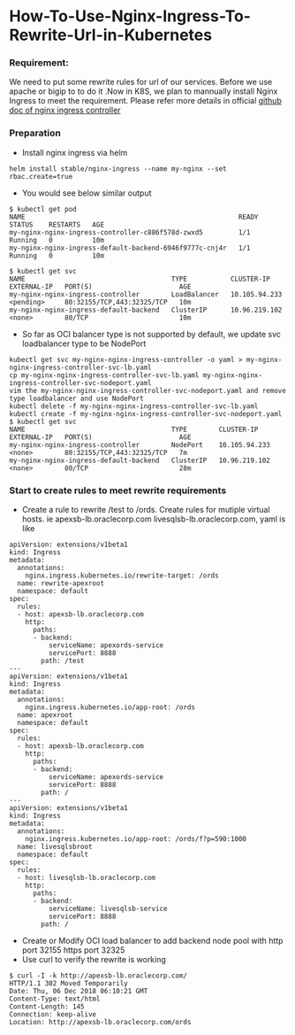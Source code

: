 # How-To-Use-Nginx-Ingress-To-Rewrite-Url-in-Kubernetes
###  Requirement:
We need to put some rewrite  rules for url of our services. Before we use apache or bigip to to do it .Now in K8S, we plan to mannually install Nginx Ingress to meet the requirement.
Please refer more details in official [github doc of nginx ingress controller](https://github.com/kubernetes/ingress-nginx/tree/master/docs)

###  Preparation

* Install nginx ingress via helm
```
helm install stable/nginx-ingress --name my-nginx --set rbac.create=true
```
* You would see below similar output
```
$ kubectl get pod
NAME                                                      READY     STATUS    RESTARTS   AGE
my-nginx-nginx-ingress-controller-c886f578d-zwxd5         1/1       Running   0          10m
my-nginx-nginx-ingress-default-backend-6946f9777c-cnj4r   1/1       Running   0          10m

$ kubectl get svc
NAME                                     TYPE           CLUSTER-IP       EXTERNAL-IP   PORT(S)                      AGE
my-nginx-nginx-ingress-controller        LoadBalancer   10.105.94.233    <pending>     80:32155/TCP,443:32325/TCP   10m
my-nginx-nginx-ingress-default-backend   ClusterIP      10.96.219.102    <none>        80/TCP                       10m
```
* So far as OCI balancer type is not supported by default, we update svc loadbalancer type to be NodePort
```
kubectl get svc my-nginx-nginx-ingress-controller -o yaml > my-nginx-nginx-ingress-controller-svc-lb.yaml
cp my-nginx-nginx-ingress-controller-svc-lb.yaml my-nginx-nginx-ingress-controller-svc-nodeport.yaml
vim the my-nginx-nginx-ingress-controller-svc-nodeport.yaml and remove type loadbalancer and use NodePort
kubectl delete -f my-nginx-nginx-ingress-controller-svc-lb.yaml
kubectl create -f my-nginx-nginx-ingress-controller-svc-nodeport.yaml
$ kubectl get svc
NAME                                     TYPE        CLUSTER-IP       EXTERNAL-IP   PORT(S)                      AGE
my-nginx-nginx-ingress-controller        NodePort    10.105.94.233    <none>        80:32155/TCP,443:32325/TCP   7m
my-nginx-nginx-ingress-default-backend   ClusterIP   10.96.219.102    <none>        80/TCP                       28m
```
###  Start to create rules to meet rewrite requirements
* Create a rule to rewrite /test to /ords. Create rules for mutiple virtual hosts. ie apexsb-lb.oraclecorp.com livesqlsb-lb.oraclecorp.com, yaml is like
```
apiVersion: extensions/v1beta1
kind: Ingress
metadata:
  annotations:
    nginx.ingress.kubernetes.io/rewrite-target: /ords
  name: rewrite-apexroot
  namespace: default
spec:
  rules:
  - host: apexsb-lb.oraclecorp.com
    http:
      paths:
      - backend:
          serviceName: apexords-service
          servicePort: 8888
        path: /test
---
apiVersion: extensions/v1beta1
kind: Ingress
metadata:
  annotations:
    nginx.ingress.kubernetes.io/app-root: /ords
  name: apexroot
  namespace: default
spec:
  rules:
  - host: apexsb-lb.oraclecorp.com
    http:
      paths:
      - backend:
          serviceName: apexords-service
          servicePort: 8888
        path: /
---
apiVersion: extensions/v1beta1
kind: Ingress
metadata:
  annotations:
    nginx.ingress.kubernetes.io/app-root: /ords/f?p=590:1000
  name: livesqlsbroot
  namespace: default
spec:
  rules:
  - host: livesqlsb-lb.oraclecorp.com
    http:
      paths:
      - backend:
          serviceName: livesqlsb-service
          servicePort: 8888
        path: /
```
* Create or Modify OCI load balancer to add backend node pool with  http port 32155  https port 32325
* Use curl to verify the rewrite is working
```
$ curl -I -k http://apexsb-lb.oraclecorp.com/
HTTP/1.1 302 Moved Temporarily
Date: Thu, 06 Dec 2018 06:10:21 GMT
Content-Type: text/html
Content-Length: 145
Connection: keep-alive
Location: http://apexsb-lb.oraclecorp.com/ords
```
